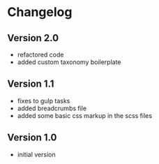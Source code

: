 # Changelog
## Version 2.0

* refactored code
* added custom taxonomy boilerplate

## Version 1.1

* fixes to gulp tasks
* added breadcrumbs file
* added some basic css markup in the scss files

## Version 1.0

* initial version
